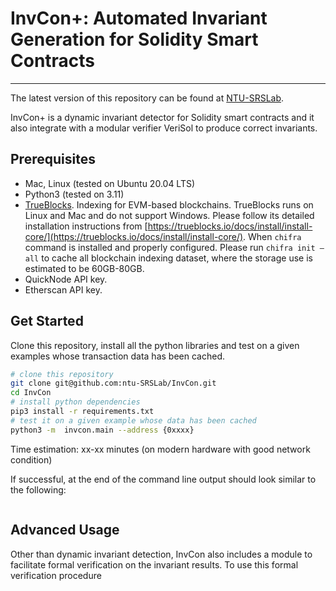 # InvCon+: Automated Invariant Generation for Solidity Smart Contracts 
---
The latest version of this repository can be found at [NTU-SRSLab](git@github.com:ntu-SRSLab/InvCon.git).

InvCon+ is a dynamic invariant detector for Solidity smart contracts and it also integrate with a modular verifier VeriSol to produce correct invariants.

## Prerequisites
+ Mac, Linux (tested on Ubuntu 20.04 LTS)
+ Python3 (tested on 3.11) 
+ [TrueBlocks](https://trueblocks.io/docs/). Indexing for EVM-based blockchains. 
TrueBlocks runs on Linux and Mac and do not support Windows. Please follow its detailed installation instructions from [https://trueblocks.io/docs/install/install-core/](https://trueblocks.io/docs/install/install-core/). 
When ``chifra`` command is installed and properly configured. Please run ``chifra init –all`` to cache all blockchain indexing dataset, where the storage use is estimated to be 60GB-80GB.
+ QuickNode API key.
+ Etherscan API key.

## Get Started
Clone this repository, install all the python libraries and test on a given examples whose transaction data has been cached.
```sh 
# clone this repository
git clone git@github.com:ntu-SRSLab/InvCon.git
cd InvCon
# install python dependencies
pip3 install -r requirements.txt
# test it on a given example whose data has been cached
python3 -m  invcon.main --address {0xxxx}
```

Time estimation: xx-xx minutes (on modern hardware with good network condition)

If successful, at the end of the command line output should look similar to the following:
```sh
```

## Advanced Usage

Other than dynamic invariant detection, InvCon also includes a module to facilitate formal verification on the invariant results.
To use this formal verification procedure 

